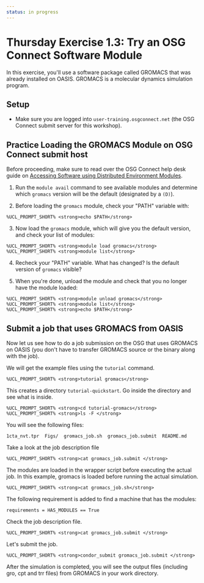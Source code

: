```yaml
---
status: in progress
---
```


Thursday Exercise 1.3: Try an OSG Connect Software Module
=========================================================


In this exercise, you'll use a software package called GROMACS that was already installed on OASIS. GROMACS is a molecular dynamics simulation program.

Setup
-----

-   Make sure you are logged into `user-training.osgconnect.net` (the OSG Connect submit server for this workshop).

Practice Loading the GROMACS Module on OSG Connect submit host
--------------------------------------------------------------

Before proceeding, make sure to read over the OSG Connect help desk guide on [Accessing Software using Distributed Environment Modules](https://support.opensciencegrid.org/support/solutions/articles/5000634394-accessing-software-using-distributed-environment-modules).

1. Run the `module avail` command to see available modules and determine which `gromacs` version will be the default (designated by a `(D)`).

2. Before loading the `gromacs` module, check your "PATH" variable with:

``` console
%UCL_PROMPT_SHORT% <strong>echo $PATH</strong>
```

3. Now load the `gromacs` module, which will give you the default version, and check your list of modules:

``` console
%UCL_PROMPT_SHORT% <strong>module load gromacs</strong>
%UCL_PROMPT_SHORT% <strong>module list</strong>
```

4. Recheck your "PATH" variable. What has changed? Is the default version of `gromacs` visible?

5. When you're done, unload the module and check that you no longer have the module loaded:

``` console
%UCL_PROMPT_SHORT% <strong>module unload gromacs</strong>
%UCL_PROMPT_SHORT% <strong>module list</strong>
%UCL_PROMPT_SHORT% <strong>echo $PATH</strong>
```

Submit a job that uses GROMACS from OASIS
-----------------------------------------

Now let us see how to do a job submission on the OSG that uses GROMACS on OASIS (you don't have to transfer GROMACS source or the binary along with the job).

We will get the example files using the `tutorial` command.

``` console
%UCL_PROMPT_SHORT% <strong>tutorial gromacs</strong>
```

This creates a directory `tutorial-quickstart`. Go inside the directory and see what is inside.

``` console
%UCL_PROMPT_SHORT% <strong>cd tutorial-gromacs</strong>
%UCL_PROMPT_SHORT% <strong>ls -F </strong>
```

You will see the following files:

``` file
1cta_nvt.tpr  Figs/  gromacs_job.sh  gromacs_job.submit  README.md
```

Take a look at the job description file

``` console
%UCL_PROMPT_SHORT% <strong>cat gromacs_job.submit </strong>
```

The modules are loaded in the wrapper script before executing the actual job. In this example, gromacs is loaded before running the actual simulation.

``` console
%UCL_PROMPT_SHORT% <strong>cat gromacs_job.sh</strong>
```

The following requirement is added to find a machine that has the modules:

``` console
requirements = HAS_MODULES == True
```

Check the job description file.

``` console
%UCL_PROMPT_SHORT% <strong>cat gromacs_job.submit </strong>
```

Let's submit the job.

``` console
%UCL_PROMPT_SHORT% <strong>condor_submit gromacs_job.submit </strong>
```

After the simulation is completed, you will see the output files (including gro, cpt and trr files) from GROMACS in your work directory.

